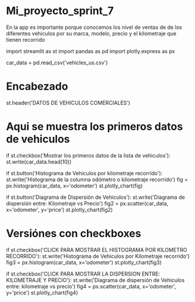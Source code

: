 # Mi_proyecto_sprint_7

En la app es importante porque conocemos los nivel de ventas de de los diferentes vehiculos por su marca, modelo, precio y el kilometraje que tienen recorrido


import streamlit as st
import pandas as pd
import plotly.express as px

car_data = pd.read_csv('vehicles_us.csv') 

# Encabezado
st.header('DATOS DE VEHICULOS COMERCIALES')

# Aqui se muestra los primeros datos de vehiculos
if st.checkbox('Mostrar los primeros datos de la lista de vehiculos'):
    st.write(car_data.head(10))


if st.button('Histograma de Vehiculos por kilometraje recorrido'):
    st.write('Histograma de la columna odómetro o kilometraje recorrido')
    fig = px.histogram(car_data, x='odometer')
    st.plotly_chart(fig)

if st.button('Diagrama de Dispersión de Vehiculos'):
    st.write('Diagrama de dispersión entre: Kilometraje vs Precio')
    fig2 = px.scatter(car_data, x='odometer', y='price')
    st.plotly_chart(fig2)

# Versiónes  con checkboxes

if st.checkbox('CLICK PARA MOSTRAR EL HISTOGRAMA POR KILOMETRO RECORRIDO'):
    st.write('Histograma de Vehiculos por Kilometraje recorrido')
    fig3 = px.histogram(car_data, x='odometer')
    st.plotly_chart(fig3)

if st.checkbox('CLICK PARA MOSTRAR LA DISPERSION ENTRE: KILOMETRAJE Y PRECIO'):
    st.write('Diagrama de dispersión de Vehiculos entre: kilometraje vs precio')
    fig4 = px.scatter(car_data, x='odometer', y='price')
    st.plotly_chart(fig4)

